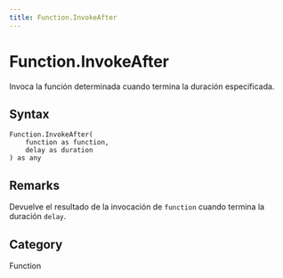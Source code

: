 ```yaml
---
title: Function.InvokeAfter
---
```


# Function.InvokeAfter


Invoca la función determinada cuando termina la duración especificada.


## Syntax

```powerquery
Function.InvokeAfter(
    function as function,
    delay as duration
) as any
```


## Remarks

Devuelve el resultado de la invocación de <code>function</code> cuando termina la duración <code>delay</code>.



## Category
Function
